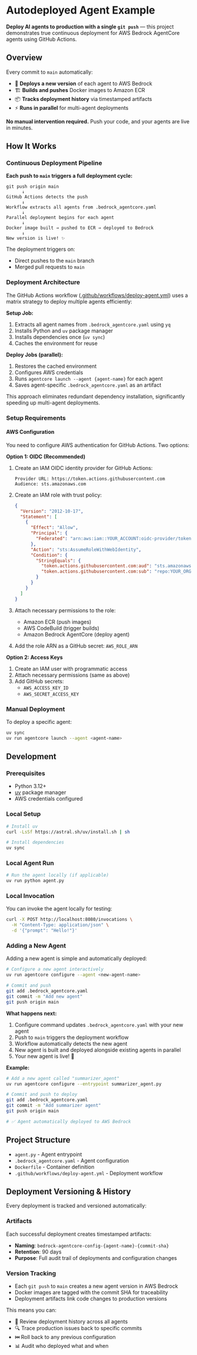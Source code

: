 # Autodeployed Agent Example

**Deploy AI agents to production with a single `git push`** — this project demonstrates true continuous deployment for AWS Bedrock AgentCore agents using GitHub Actions.

## Overview

Every commit to `main` automatically:
- 🚀 **Deploys a new version** of each agent to AWS Bedrock
- 🏗️ **Builds and pushes** Docker images to Amazon ECR
- 📦 **Tracks deployment history** via timestamped artifacts
- ⚡ **Runs in parallel** for multi-agent deployments

**No manual intervention required.** Push your code, and your agents are live in minutes.

## How It Works

### Continuous Deployment Pipeline

**Each push to `main` triggers a full deployment cycle:**

```
git push origin main
      ↓
GitHub Actions detects the push
      ↓
Workflow extracts all agents from .bedrock_agentcore.yaml
      ↓
Parallel deployment begins for each agent
      ↓
Docker image built → pushed to ECR → deployed to Bedrock
      ↓
New version is live! ✨
```

The deployment triggers on:
- Direct pushes to the `main` branch
- Merged pull requests to `main`

### Deployment Architecture

The GitHub Actions workflow ([.github/workflows/deploy-agent.yml](.github/workflows/deploy-agent.yml)) uses a matrix strategy to deploy multiple agents efficiently:

**Setup Job:**
1. Extracts all agent names from `.bedrock_agentcore.yaml` using `yq`
2. Installs Python and `uv` package manager
3. Installs dependencies once (`uv sync`)
4. Caches the environment for reuse

**Deploy Jobs (parallel):**
1. Restores the cached environment
2. Configures AWS credentials
3. Runs `agentcore launch --agent {agent-name}` for each agent
4. Saves agent-specific `.bedrock_agentcore.yaml` as an artifact

This approach eliminates redundant dependency installation, significantly speeding up multi-agent deployments.

### Setup Requirements

#### AWS Configuration

You need to configure AWS authentication for GitHub Actions. Two options:

**Option 1: OIDC (Recommended)**

1. Create an IAM OIDC identity provider for GitHub Actions:
   ```
   Provider URL: https://token.actions.githubusercontent.com
   Audience: sts.amazonaws.com
   ```

2. Create an IAM role with trust policy:
   ```json
   {
     "Version": "2012-10-17",
     "Statement": [
       {
         "Effect": "Allow",
         "Principal": {
           "Federated": "arn:aws:iam::YOUR_ACCOUNT:oidc-provider/token.actions.githubusercontent.com"
         },
         "Action": "sts:AssumeRoleWithWebIdentity",
         "Condition": {
           "StringEquals": {
             "token.actions.githubusercontent.com:aud": "sts.amazonaws.com",
             "token.actions.githubusercontent.com:sub": "repo:YOUR_ORG/YOUR_REPO:ref:refs/heads/main"
           }
         }
       }
     ]
   }
   ```

3. Attach necessary permissions to the role:
   - Amazon ECR (push images)
   - AWS CodeBuild (trigger builds)
   - Amazon Bedrock AgentCore (deploy agent)

4. Add the role ARN as a GitHub secret: `AWS_ROLE_ARN`

**Option 2: Access Keys**

1. Create an IAM user with programmatic access
2. Attach necessary permissions (same as above)
3. Add GitHub secrets:
   - `AWS_ACCESS_KEY_ID`
   - `AWS_SECRET_ACCESS_KEY`

### Manual Deployment

To deploy a specific agent:

```bash
uv sync
uv run agentcore launch --agent <agent-name>
```

## Development

### Prerequisites

- Python 3.12+
- [uv](https://github.com/astral-sh/uv) package manager
- AWS credentials configured

### Local Setup

```bash
# Install uv
curl -LsSf https://astral.sh/uv/install.sh | sh

# Install dependencies
uv sync
```

### Local Agent Run

```bash
# Run the agent locally (if applicable)
uv run python agent.py
```

### Local Invocation
You can invoke the agent locally for testing:

```bash
curl -X POST http://localhost:8080/invocations \
  -H "Content-Type: application/json" \
  -d '{"prompt": "Hello!"}'
```

### Adding a New Agent

Adding a new agent is simple and automatically deployed:

```bash
# Configure a new agent interactively
uv run agentcore configure --agent <new-agent-name>

# Commit and push
git add .bedrock_agentcore.yaml
git commit -m "Add new agent"
git push origin main
```

**What happens next:**
1. Configure command updates `.bedrock_agentcore.yaml` with your new agent
2. Push to `main` triggers the deployment workflow
3. Workflow automatically detects the new agent
4. New agent is built and deployed alongside existing agents in parallel
5. Your new agent is live! 🎉

**Example:**
```bash
# Add a new agent called "summarizer_agent"
uv run agentcore configure --entrypoint summarizer_agent.py

# Commit and push to deploy
git add .bedrock_agentcore.yaml
git commit -m "Add summarizer agent"
git push origin main

# ✅ Agent automatically deployed to AWS Bedrock
```


## Project Structure

- `agent.py` - Agent entrypoint
- `.bedrock_agentcore.yaml` - Agent configuration
- `Dockerfile` - Container definition
- `.github/workflows/deploy-agent.yml` - Deployment workflow

## Deployment Versioning & History

Every deployment is tracked and versioned automatically:

### Artifacts
Each successful deployment creates timestamped artifacts:
- **Naming**: `bedrock-agentcore-config-{agent-name}-{commit-sha}`
- **Retention**: 90 days
- **Purpose**: Full audit trail of deployments and configuration changes

### Version Tracking
- Each `git push` to `main` creates a new agent version in AWS Bedrock
- Docker images are tagged with the commit SHA for traceability
- Deployment artifacts link code changes to production versions

This means you can:
- 📜 Review deployment history across all agents
- 🔍 Trace production issues back to specific commits
- ⏮️ Roll back to any previous configuration
- 📊 Audit who deployed what and when

